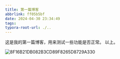```yaml
---
title: 第一篇博客
abbrlink: ff05b5bf
date: 2024-04-30 23:34:49
tags:
typora-root-url: ./..
---
```


这是我的第一篇博客，用来测试一些功能是否正常。
以上。



![8F16B21DB082B3CD89F8265D8729A330](/_posts/img/8F16B21DB082B3CD89F8265D8729A330-1714492362327-2.jpg)

